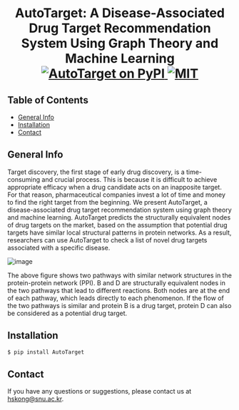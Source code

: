 <h1 align="center">
  AutoTarget: A Disease-Associated Drug Target Recommendation System Using Graph Theory and Machine Learning
  <br/>
    <a href="https://pypi.org/project/autotarget/">
        <img src="https://img.shields.io/badge/pypi-1.0.0.0-green" alt="AutoTarget on PyPI">
    </a>
    <a href="">
        <img src="https://img.shields.io/badge/license-MIT-blue" alt="MIT">
    </a>
</h1>

## Table of Contents

* [General Info](#general-info)
* [Installation](#installation)
* [Contact](#Contact)

## General Info
Target discovery, the first stage of early drug discovery, is a time-consuming and crucial process. This is because it is difficult to achieve appropriate efficacy when a drug candidate acts on an inapposite target. For that reason, pharmaceutical companies invest a lot of time and money to find the right target from the beginning. We present AutoTarget, a disease-associated drug target recommendation system using graph theory and machine learning. AutoTarget predicts the structurally equivalent nodes of drug targets on the market, based on the assumption that potential drug targets have similar local structural patterns in protein networks. As a result, researchers can use AutoTarget to check a list of novel drug targets associated with a specific disease.

![image](https://user-images.githubusercontent.com/65825773/216899986-8096cca8-0bd9-40ab-955d-4898c2864767.png)

The above figure shows two pathways with similar network structures in the protein-protein network (PPI). B and D are structurally equivalent nodes in the two pathways that lead to different reactions. Both nodes are at the end of each pathway, which leads directly to each phenomenon. If the flow of the two pathways is similar and protein B is a drug target, protein D can also be considered as a potential drug target.


## Installation
```bash
$ pip install AutoTarget
```

## Contact
If you have any questions or suggestions, please contact us at hskong@snu.ac.kr.
